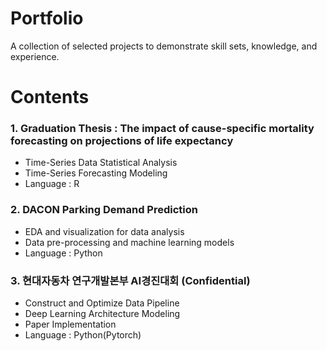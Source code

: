 # Portfolio
A collection of selected projects to demonstrate skill sets, knowledge, and experience.


# Contents
### 1. Graduation Thesis : The impact of cause-specific mortality forecasting on projections of life expectancy
  - Time-Series Data Statistical Analysis
  - Time-Series Forecasting Modeling
  - Language : R

### 2. DACON Parking Demand Prediction 
  - EDA and visualization for data analysis
  - Data pre-processing and machine learning models
  - Language : Python

### 3. 현대자동차 연구개발본부 AI경진대회 (Confidential)
  - Construct and Optimize Data Pipeline 
  - Deep Learning Architecture Modeling
  - Paper Implementation
  - Language : Python(Pytorch)

